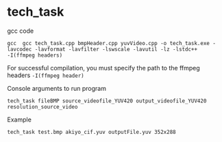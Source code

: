 # tech_task

gcc code
```
gcc  gcc tech_task.cpp bmpHeader.cpp yuvVideo.cpp -o tech_task.exe -lavcodec -lavformat -lavfilter -lswscale -lavutil -lz -lstdc++
-I(ffmpeg headers)
```
For successful compilation, you must specify the path to the ffmpeg headers `-I(ffmpeg header)`

Console arguments to run program
```
tech_task fileBMP source_videofile_YUV420 output_videofile_YUV420 resolution_source_video
```
Example
```
tech_task test.bmp akiyo_cif.yuv outputFile.yuv 352x288
```
